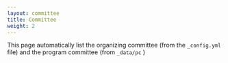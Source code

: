 ```yaml
---
layout: committee
title: Committee 
weight: 2
---
```


This page automatically list the organizing committee (from the `_config.yml` file) and 
the program committee (from `_data/pc` ) 

